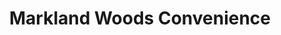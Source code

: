 ---
title: "Markland Woods Convenience"
url: /etobicoke/markland-woods-convenience/
shop: convenience
---